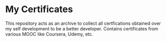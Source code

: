 # My Certificates

This repository acts as an archive to collect all certfications obtained over my self development to be a better developer.
Contains certificates from various MOOC like Coursera, Udemy, etc.